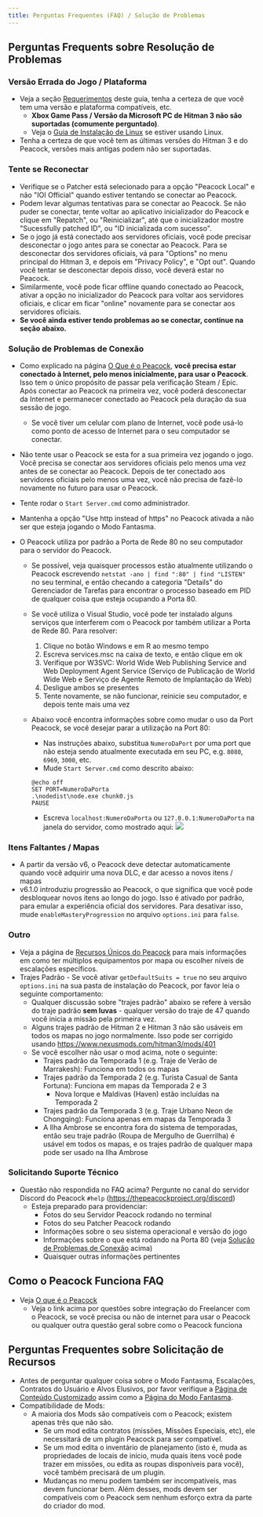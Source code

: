 ```yaml
---
title: Perguntas Frequentes (FAQ) / Solução de Problemas
---
```


## Perguntas Frequents sobre Resolução de Problemas

### Versão Errada do Jogo / Plataforma

-   Veja a seção [Requerimentos](./requirements.md) deste guia, tenha a certeza de que você tem uma versão e plataforma compatíveis, etc.
    -   **Xbox Game Pass / Versão da Microsoft PC de Hitman 3 não são suportadas (comumente perguntado)**.
    -   Veja o [Guia de Instalação de Linux](../guides/./linux-setup.md) se estiver usando Linux.
-   Tenha a certeza de que você tem as últimas versões do Hitman 3 e do Peacock, versões mais antigas podem não ser suportadas.

### Tente se Reconectar

-   Verifique se o Patcher está selecionado para a opção "Peacock Local" e não "IOI Official" quando estiver tentando se conectar ao Peacock.
-   Podem levar algumas tentativas para se conectar ao Peacock. Se não puder se conectar, tente voltar ao aplicativo inicializador do Peacock e clique em "Repatch", ou "Reinicializar", até que o inicializador mostre "Sucessfully patched ID", ou "ID inicializada com sucesso".
-   Se o jogo já está conectado aos servidores oficiais, você pode precisar desconectar o jogo antes para se conectar ao Peacock. Para se desconectar dos servidores oficiais, vá para "Options" no menu principal do Hitman 3, e depois em "Privacy Policy", e "Opt out". Quando você tentar se desconectar depois disso, você deverá estar no Peacock.
-   Similarmente, você pode ficar offline quando conectado ao Peacock, ativar a opção no inicializador do Peacock para voltar aos servidores oficiais, e clicar em ficar "online" novamente para se conectar aos servidores oficiais.
-   **Se você ainda estiver tendo problemas ao se conectar, continue na seção abaixo.**

### Solução de Problemas de Conexão

-   Como explicado na página [O Que é o Peacock](./what-is-peacock.md), **você precisa estar conectado à Internet, pelo menos inicialmente, para usar o Peacock**. Isso tem o único propósito de passar pela verificação Steam / Epic. Após conectar ao Peacock na primeira vez, você poderá desconectar da Internet e permanecer conectado ao Peacock pela duração da sua sessão de jogo.
    -   Se você tiver um celular com plano de Internet, você pode usá-lo como ponto de acesso de Internet para o seu computador se conectar.
-   Não tente usar o Peacock se esta for a sua primeira vez jogando o jogo. Você precisa se conectar aos servidores oficiais pelo menos uma vez antes de se conectar ao Peacock. Depois de ter conectado aos servidores oficiais pelo menos uma vez, você não precisa de fazê-lo novamente no futuro para usar o Peacock.
-   Tente rodar o `Start Server.cmd` como administrador.
-   Mantenha a opção "Use http instead of https" no Peacock ativada a não ser que esteja jogando o Modo Fantasma.

-   O Peacock utiliza por padrão a Porta de Rede 80 no seu computador para o servidor do Peacock.

    -   Se possível, veja quaisquer processos estão atualmente utilizando o Peacock escrevendo `netstat -ano | find ":80" | find "LISTEN"` no seu terminal, e então checando a categoria "Details" do Gerenciador de Tarefas para encontrar o processo baseado em PID de qualquer coisa que esteja ocupando a Porta 80.
    -   Se você utiliza o Visual Studio, você pode ter instalado alguns serviços que interferem com o Peacock por também utilizar a Porta de Rede 80. Para resolver:

        1. Clique no botão Windows e em R ao mesmo tempo
        2. Escreva services.msc na caixa de texto, e então clique em ok
        3. Verifique por W3SVC: World Wide Web Publishing Service and Web Deployment Agent Service (Serviço de Publicação de World Wide Web e Serviço de Agente Remoto de Implantação da Web)
        4. Desligue ambos se presentes
        5. Tente novamente, se não funcionar, reinicie seu computador, e depois tente mais uma vez

    -   Abaixo você encontra informações sobre como mudar o uso da Port Peacock, se você desejar parar a utilização na Port 80:
        -   Nas instruções abaixo, substitua `NumeroDaPort` por uma port que não esteja sendo atualmente executada em seu PC, e.g. `8080`, `6969`, `3000`, etc.
        -   Mude `Start Server.cmd` como descrito abaixo:
        ```
        @echo off
        SET PORT=NumeroDaPorta
        .\nodedist\node.exe chunk0.js
        PAUSE
        ```
        -   Escreva `localhost:NumeroDaPorta` ou `127.0.0.1:NumeroDaPorta` na janela do servidor, como mostrado aqui: ![](/img/patcher_port.png)

### Itens Faltantes / Mapas

-   A partir da versão v6, o Peacock deve detectar automaticamente quando você adquirir uma nova DLC, e dar acesso a novos itens / mapas
-   v6.1.0 introduziu progressão ao Peacock, o que significa que você pode desbloquear novos itens ao longo do jogo. Isso é ativado por padrão, para emular a experiência oficial dos servidores. Para desativar isso, mude `enableMasteryProgression` no arquivo `options.ini` para `false`.

### Outro

-   Veja a página de [Recursos Únicos do Peacock](../intel/loadout-profiles-elp.md) para mais informações em como ter múltiplos equipamentos por mapa ou escolher níveis de escalações específicos.
-   Trajes Padrão - Se você ativar `getDefaultSuits = true` no seu arquivo `options.ini` na sua pasta de instalação do Peacock, por favor leia o seguinte comportamento:
    -   Qualquer discussão sobre "trajes padrão" abaixo se refere à versão do traje padrão **sem luvas** - qualquer versão do traje de 47 quando você inicia a missão pela primeira vez.
    -   Alguns trajes padrão de Hitman 2 e Hitman 3 não são usáveis em todos os mapas no jogo normalmente. Isso pode ser corrigido usando https://www.nexusmods.com/hitman3/mods/401
    -   Se você escolher não usar o mod acima, note o seguinte:
        -   Trajes padrão da Temporada 1 (e.g. Traje de Verão de Marrakesh): Funciona em todos os mapas
        -   Trajes padrão da Temporada 2 (e.g. Turista Casual de Santa Fortuna): Funciona em mapas da Temporada 2 e 3
            -   Nova Iorque e Maldivas (Haven) estão incluídas na Temporada 2
        -   Trajes padrão da Temporada 3 (e.g. Traje Urbano Neon de Chongqing): Funciona apenas em mapas da Temporada 3
        -   A Ilha Ambrose se encontra fora do sistema de temporadas, então seu traje padrão (Roupa de Mergulho de Guerrilha) é usável em todos os mapas, e os trajes padrão de qualquer mapa pode ser usado na Ilha Ambrose

### Solicitando Suporte Técnico

-   Questão não respondida no FAQ acima? Pergunte no canal do servidor Discord do Peacock `#help` (https://thepeacockproject.org/discord)
    -   Esteja preparado para providenciar:
        -   Fotos do seu Servidor Peacock rodando no terminal
        -   Fotos do seu Patcher Peacock rodando
        -   Informações sobre o seu sistema operacional e versão do jogo
        -   Informações sobre o que está rodando na Porta 80 (veja [Solução de Problemas de Conexão](#connection-troubleshooting) acima)
        -   Quaisquer outras informações pertinentes

## Como o Peacock Funciona FAQ

-   Veja [O que é o Peacock](./what-is-peacock.md)
    -   Veja o link acima por questões sobre integração do Freelancer com o Peacock, se você precisa ou não de internet para usar o Peacock ou qualquer outra questão geral sobre como o Peacock funciona

## Perguntas Frequentes sobre Solicitação de Recursos

-   Antes de perguntar qualquer coisa sobre o Modo Fantasma, Escalações, Contratos do Usuário e Alvos Elusivos, por favor verifique a [Página de Conteúdo Customizado](.././custom-content.md) assim como a [Página do Modo Fantasma](.././ghost-mode.md).
-   Compatibilidade de Mods:
    -   A maioria dos Mods são compatíveis com o Peacock; existem apenas três que não são.
        -   Se um mod edita contratos (missões, Missões Especiais, etc), ele necessitará de um plugin Peacock para ser compatível.
        -   Se um mod edita o inventário de planejamento (isto é, muda as propriedades de locais de início, muda quais itens você pode trazer em missões, ou edita as roupas disponíveis para você), você também precisará de um plugin.
        -   Mudanças no menu podem também ser incompatíveis, mas devem funcionar bem. Além desses, mods devem ser compatíveis com o Peacock sem nenhum esforço extra da parte do criador do mod.
